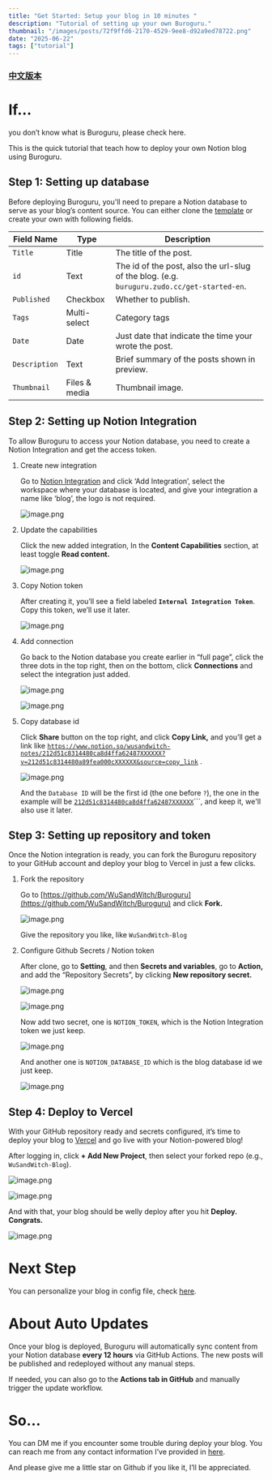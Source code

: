 ```yaml
---
title: "Get Started: Setup your blog in 10 minutes "
description: "Tutorial of setting up your own Buroguru."
thumbnail: "/images/posts/72f9ffd6-2170-4529-9ee8-d92a9ed78722.png"
date: "2025-06-22"
tags: ["tutorial"]
---
```


### [中文版本](https://buroguru.zudo.cc/posts/get-started-zh)


# If…


you don’t know what is Buroguru, please check here.


This is the quick tutorial that teach how to deploy your own Notion blog using Buroguru.


## Step 1: Setting up database


Before deploying Buroguru, you'll need to prepare a Notion database to serve as your blog’s content source. You can either clone the [template](/21ad51c831448068b621f3b5def5dd2d) or create your own with following fields.


| Field Name    | Type          | Description                                                                                 |
| ------------- | ------------- | ------------------------------------------------------------------------------------------- |
| `Title`       | Title         | The title of the post.                                                                      |
| `id`          | Text          | The id of the post, also the url-slug of the blog. (e.g. `buruguru.zudo.cc/get-started-en`. |
| `Published`   | Checkbox      | Whether to publish.                                                                         |
| `Tags`        | Multi-select  | Category tags                                                                               |
| `Date`        | Date          | Just date that indicate the time your wrote the post.                                       |
| `Description` | Text          | Brief summary of the posts shown in preview.                                                |
| `Thumbnail`   | Files & media | Thumbnail image.                                                                            |


## Step 2: Setting up Notion Integration


To allow Buroguru to access your Notion database, you need to create a Notion Integration and get the access token.

1. Create new integration

	Go to [Notion Integration](https://www.notion.so/profile/integrations) and click ‘Add Integration’, select the workspace where your database is located, and give your integration a name like ‘blog’, the logo is not required.


	![image.png](/images/posts/e004f5f5-24e3-428a-b058-64bab28d607f.png)

2. Update the capabilities

	Click the new added integration, In the **Content Capabilities** section, at least toggle **Read content.**


	![image.png](/images/posts/321e7e3c-5ae0-4e58-9fbe-fbafb40a89be.png)

3. Copy Notion token

	After creating it, you’ll see a field labeled **`Internal Integration Token`**. Copy this token, we’ll use it later.


	![image.png](/images/posts/3c74dcdd-cc12-4358-a1a4-913e97d198fe.png)

4. Add connection

	Go back to the Notion database you create earlier in “full page”, click the three dots in the top right, then on the bottom, click **Connections** and select the integration just added.


	![image.png](/images/posts/c68b92d8-474d-460b-afe1-60503fe88b24.png)


	![image.png](/images/posts/18942e7a-1c24-4147-af2b-820cf49f7911.png)

5. Copy database id

	Click **Share** button on the top right, and click **Copy Link,** and you’ll get a link like [`https://www.notion.so/wusandwitch-notes/212d51c8314480ca8d4ffa62487XXXXXX?v=212d51c8314480a89fea000cXXXXXX&source=copy_link`](https://www.notion.so/wusandwitch-notes/212d51c8314480ca8d4ffa624873e734?v=212d51c8314480a89fea000c43f4e73f) .


	![image.png](/images/posts/0b187d3c-f394-4a89-9d80-301a333b714f.png)


	And the `Database ID` will be the first id (the one before `?`), the one in the example will be  [`212d51c8314480ca8d4ffa62487XXXXXX`](https://www.notion.so/wusandwitch-notes/212d51c8314480ca8d4ffa624873e734?v=212d51c8314480a89fea000c43f4e73f)```, and keep it, we'll also use it later.


## Step 3: Setting up repository and token


Once the Notion integration is ready, you can fork the Buroguru repository to your GitHub account and deploy your blog to Vercel in just a few clicks.

1. Fork the repository

	Go to [https://github.com/WuSandWitch/Buroguru](https://github.com/WuSandWitch/Buroguru) and click **Fork.**


	![image.png](/images/posts/34653b9c-dfc0-443e-befd-b7d19bec717e.png)


	Give the repository you like, like `WuSandWitch-Blog`

2. Configure Github Secrets /  Notion token

	After clone, go to **Setting**, and then **Secrets and variables**, go to **Action,** and add the “Repository Secrets”, by clicking **New repository secret.**


	![image.png](/images/posts/9619e75e-1ff5-4d90-bcd0-7aacaa0204c5.png)


	![image.png](/images/posts/dcb9a59a-2a92-4143-a322-e84a9d1e0192.png)


	Now add two secret, one is `NOTION_TOKEN`, which is the Notion Integration token we just keep.


	![image.png](/images/posts/66eebf5f-3d4c-4509-834c-ee1465b8ec5b.png)


	And another one is `NOTION_DATABASE_ID` which is the blog database id we just keep.


	![image.png](/images/posts/4637939f-1cb8-4e50-8cc4-45e1a833d839.png)


## Step 4: Deploy to Vercel


With your GitHub repository ready and secrets configured, it’s time to deploy your blog to [Vercel](https://vercel.com/) and go live with your Notion-powered blog!


After logging in, click **+ Add New Project**, then select your forked repo (e.g., `WuSandWitch-Blog`).


![image.png](/images/posts/10ddece3-e9cf-4fa5-8df6-8a3585058616.png)


![image.png](/images/posts/07020ca5-5442-4a44-807f-7561e2ff60c2.png)


And with that, your blog should be welly deploy after you hit **Deploy. Congrats.**


![image.png](/images/posts/23100aaa-9fee-44f8-b2a0-f727c10731da.png)


# Next Step


You can personalize your blog in config file, check [here](https://buroguru.zudo.cc/posts/config-guide-en).


# About Auto Updates


Once your blog is deployed, Buroguru will automatically sync content from your Notion database **every 12 hours** via GitHub Actions. The new posts will be published and redeployed without any manual steps.


If needed, you can also go to the **Actions tab in GitHub** and manually trigger the update workflow.


# So…


You can DM me if you encounter some trouble during deploy your blog. You can reach me from any contact information I’ve provided in [here](https://wusandwitch.zudo.cc/).


And please give me a little star on Github if you like it, I’ll be appreciated.

